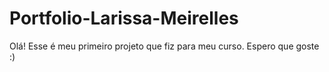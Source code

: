 # Portfolio-Larissa-Meirelles
Olá! Esse é meu primeiro projeto que fiz para meu curso. Espero que goste :)
